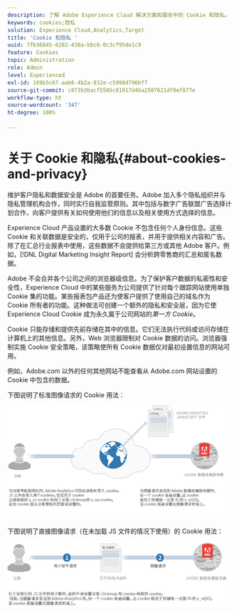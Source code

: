 ```yaml
---
description: 了解 Adobe Experience Cloud 解决方案和服务中的 Cookie 和隐私。
keywords: cookies;隐私
solution: Experience Cloud,Analytics,Target
title: 'Cookie 和隐私 '
uuid: 7fb36845-6282-438a-bbc6-0c3cf95de1c9
feature: Cookies
topic: Administration
role: Admin
level: Experienced
exl-id: 169b5c67-aab6-4b2a-832e-c5998d796bf7
source-git-commit: c073b3bacf5505c01017d4ba2507621df8ef877e
workflow-type: ht
source-wordcount: '347'
ht-degree: 100%

---
```


# 关于 Cookie 和隐私{#about-cookies-and-privacy}

维护客户隐私和数据安全是 Adobe 的首要任务。Adobe 加入多个隐私组织并与隐私管理机构合作，同时实行自我监管原则。其中包括与数字广告联盟广告选择计划合作，向客户提供有关如何使用他们的信息以及相关使用方式选择的信息。

Experience Cloud 产品设置的大多数 Cookie 不包含任何个人身份信息。这些 Cookie 和关联数据是安全的，仅用于公司的报表，并用于提供相关内容和广告。除了在汇总行业报表中使用，这些数据不会提供给第三方或其他 Adobe 客户。例如，[!DNL Digital Marketing Insight Report] 会分析跨零售商的汇总和匿名数据。

Adobe 不会合并各个公司之间的浏览器级信息。为了保护客户数据的私密性和安全性，Experience Cloud 中的某些服务为公司提供了针对每个跟踪网站使用单独 Cookie 集的功能。某些报表包产品还为使客户提供了使用自己的域名作为 Cookie 所有者的功能。这种做法可创建一个额外的隐私和安全层，因为它使 Experience Cloud Cookie 成为永久属于公司网站的&#x200B;*第一方 Cookie*。

Cookie 只能存储和提供先前存储在其中的信息。它们无法执行代码或访问存储在计算机上的其他信息。另外，Web 浏览器限制对 Cookie 数据的访问。浏览器强制实施 Cookie 安全策略，该策略使所有 Cookie 数据仅对最初设置信息的网站可用。

例如，Adobe.com 以外的任何其他网站不能查看从 Adobe.com 网站设置的 Cookie 中包含的数据。

下图说明了标准图像请求的 Cookie 用法：

![标准图像请求的 Cookie 用法](assets/CookiesProcessGraphic-01.png)

下图说明了直接图像请求（在未加载 JS 文件的情况下使用）的 Cookie 用法：

![直接图像请求的 Cookie 用法](assets/CookiesProcessGraphic2.png)
